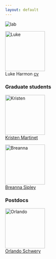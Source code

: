 ```yaml
---
layout: default
---
```


![lab](../images/lab_meeting.jpg)

<img src="../images/luke.jpg" alt="Luke" style="width: 128px;"/><br>
Luke Harmon <a href="../assets/harmonCvMarch16.pdf"> cv </a>

### Graduate students

<img src="../images/kristen.png" alt="Kristen" style="width: 128px;"/><br>
[Kristen Martinet](https://kmartinet.github.io/)

<img src="../images/breanna.jpg" alt="Breanna" style="width: 128px;"/><br>
[Breanna Sipley](https://sipley.github.io/)

### Postdocs

<img src="../images/orlando.jpg" alt="Orlando" style="width: 128px;"/><br>
[Orlando Schwery](https://oschwery.github.io/)
